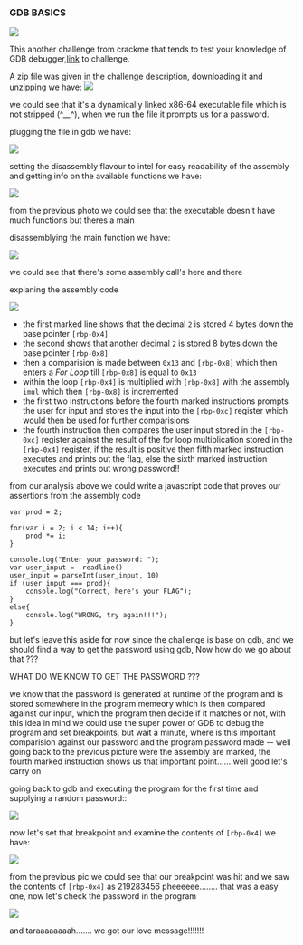 ### GDB BASICS

![](https://cyberguru1.github.io/posts/crackme/images/gdb_basic.png)

This another challenge from crackme that tends to test your knowledge of GDB debugger,[link](https://crackmes.one/crackme/645d3d4e33c5d43938913079) to challenge.

A zip file was given in the challenge description, downloading it and unzipping we have:
![](https://cyberguru1.github.io/posts/crackme/images/gdb_basics_fileinfo.png)

we could see that it's a dynamically linked x86-64 executable file which is not stripped (^*__*^), when we run the file it prompts us for a password.

plugging the file in gdb we have:

![](https://cyberguru1.github.io/posts/crackme/images/gdb_basics_run.png)

setting the disassembly flavour to intel for easy readability of the assembly and getting info on the available functions we have:

![](https://cyberguru1.github.io/posts/crackme/images/gdb_basics_gdb.png)

from the previous photo we could see that the executable doesn't have much functions but theres a main

disassemblying the main function we have:

![](https://cyberguru1.github.io/posts/crackme/images/gdb_basics_disass_main.png)

we could see that there's some assembly call's here and there

explaning the assembly code

![](https://cyberguru1.github.io/posts/crackme/images/gdb_basics_asm.png)

- the first marked line shows that the decimal `2` is stored  4 bytes down the base pointer `[rbp-0x4]`
- the second shows that another decimal `2` is stored 8 bytes down the base pointer `[rbp-0x8]`
- then a comparision is made between `0x13` and `[rbp-0x8]` which then enters a *For Loop*  till `[rbp-0x8]` is equal to `0x13`
- within the loop `[rbp-0x4]` is multiplied with `[rbp-0x8]`  with the assembly `imul` which then `[rbp-0x8]` is incremented
- the first two instructions before the fourth marked instructions prompts the user for input and stores the input into the `[rbp-0xc]` register which would then be used for further comparisions
- the fourth instruction then compares the user input stored in the `[rbp-0xc]` register against the result of the for loop multiplication stored in the `[rbp-0x4]` register, if the result is positive then fifth marked instruction executes and prints out the flag, else the  sixth marked instruction executes and prints out wrong password!!

from our analysis above we could write a javascript code that proves our assertions from the assembly code

```
var prod = 2;

for(var i = 2; i < 14; i++){
    prod *= i;
}

console.log("Enter your password: ");
var user_input =  readline()
user_input = parseInt(user_input, 10)
if (user_input === prod){
    console.log("Correct, here's your FLAG");
}
else{
    console.log("WRONG, try again!!!");
}
```

but let's leave this aside for now since the challenge is base on gdb, and we should find a way to get the password using gdb, Now how do we go about that ???

WHAT DO WE KNOW TO GET THE PASSWORD ???

we know that the password is generated at runtime of the program and is stored somewhere in the program memeory which is then compared against our input, which the program then decide if it matches or not, with this idea in mind we could use the super power of GDB to debug the program and set breakpoints, but wait a minute, where is this important comparision against our password and the program password made -- well going back to the previous picture were the assembly are marked, the fourth marked instruction shows us that important point.......well good let's carry on

going back to gdb and executing the program for the first time and supplying a random password::

![](https://cyberguru1.github.io/posts/crackme/images/gdb_basics_wp.png)

now let's set that breakpoint and examine the contents of `[rbp-0x4]` we have:

![](https://cyberguru1.github.io/posts/crackme/images/gdb_basics_pass.png)

from the previous pic we could see that our breakpoint was hit and we saw the contents of `[rbp-0x4]` as 219283456 pheeeeee........ that was a easy one, now let's check the password in the program

![](https://cyberguru1.github.io/posts/crackme/images/gdb_basic_flag.png)

and taraaaaaaaah....... we got our love message!!!!!!!
